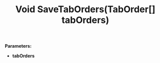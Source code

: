 ﻿---
uid: crmscript_ref_NSPreferenceAgent_SaveTabOrders
title: Void SaveTabOrders(TabOrder[] tabOrders)
intellisense: NSPreferenceAgent.SaveTabOrders
keywords: NSPreferenceAgent, SaveTabOrders
so.topic: reference
---



**Parameters:**
 - **tabOrders** 

